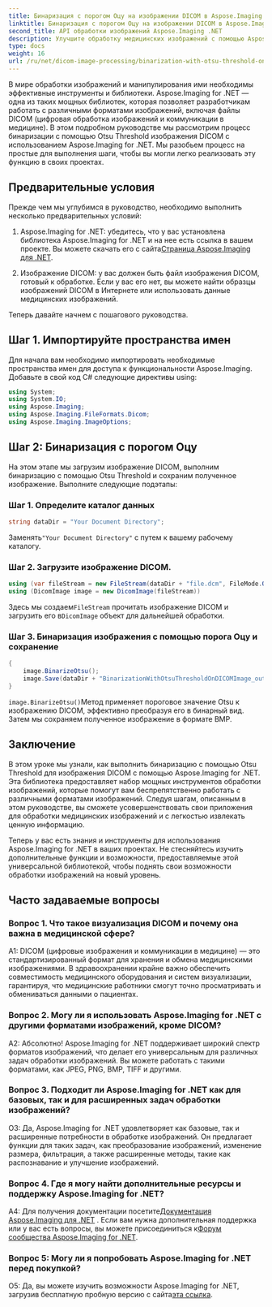```yaml
---
title: Бинаризация с порогом Оцу на изображении DICOM в Aspose.Imaging for .NET
linktitle: Бинаризация с порогом Оцу на изображении DICOM в Aspose.Imaging for .NET
second_title: API обработки изображений Aspose.Imaging .NET
description: Улучшите обработку медицинских изображений с помощью Aspose.Imaging for .NET. Узнайте, как выполнить бинаризацию изображений DICOM с помощью Otsu Thresholding.
type: docs
weight: 16
url: /ru/net/dicom-image-processing/binarization-with-otsu-threshold-on-dicom-image/
---
```

В мире обработки изображений и манипулирования ими необходимы эффективные инструменты и библиотеки. Aspose.Imaging for .NET — одна из таких мощных библиотек, которая позволяет разработчикам работать с различными форматами изображений, включая файлы DICOM (цифровая обработка изображений и коммуникации в медицине). В этом подробном руководстве мы рассмотрим процесс бинаризации с помощью Otsu Threshold изображения DICOM с использованием Aspose.Imaging for .NET. Мы разобьем процесс на простые для выполнения шаги, чтобы вы могли легко реализовать эту функцию в своих проектах.

## Предварительные условия

Прежде чем мы углубимся в руководство, необходимо выполнить несколько предварительных условий:

1. Aspose.Imaging for .NET: убедитесь, что у вас установлена библиотека Aspose.Imaging for .NET и на нее есть ссылка в вашем проекте. Вы можете скачать его с сайта[Страница Aspose.Imaging для .NET](https://releases.aspose.com/imaging/net/).

2. Изображение DICOM: у вас должен быть файл изображения DICOM, готовый к обработке. Если у вас его нет, вы можете найти образцы изображений DICOM в Интернете или использовать данные медицинских изображений.

Теперь давайте начнем с пошагового руководства.

## Шаг 1. Импортируйте пространства имен

Для начала вам необходимо импортировать необходимые пространства имен для доступа к функциональности Aspose.Imaging. Добавьте в свой код C# следующие директивы using:

```csharp
using System;
using System.IO;
using Aspose.Imaging;
using Aspose.Imaging.FileFormats.Dicom;
using Aspose.Imaging.ImageOptions;
```

## Шаг 2: Бинаризация с порогом Оцу

На этом этапе мы загрузим изображение DICOM, выполним бинаризацию с помощью Otsu Threshold и сохраним полученное изображение. Выполните следующие подэтапы:

### Шаг 1. Определите каталог данных

```csharp
string dataDir = "Your Document Directory";
```

 Заменять`"Your Document Directory"` с путем к вашему рабочему каталогу.

### Шаг 2. Загрузите изображение DICOM.

```csharp
using (var fileStream = new FileStream(dataDir + "file.dcm", FileMode.Open, FileAccess.Read))
using (DicomImage image = new DicomImage(fileStream))
```

 Здесь мы создаем`FileStream` прочитать изображение DICOM и загрузить его в`DicomImage` объект для дальнейшей обработки.

### Шаг 3. Бинаризация изображения с помощью порога Оцу и сохранение

```csharp
{
    image.BinarizeOtsu();
    image.Save(dataDir + "BinarizationWithOtsuThresholdOnDICOMImage_out.bmp", new BmpOptions());
}
```

`image.BinarizeOtsu()`Метод применяет пороговое значение Otsu к изображению DICOM, эффективно преобразуя его в бинарный вид. Затем мы сохраняем полученное изображение в формате BMP.

## Заключение

В этом уроке мы узнали, как выполнить бинаризацию с помощью Otsu Threshold для изображения DICOM с помощью Aspose.Imaging for .NET. Эта библиотека предоставляет набор мощных инструментов обработки изображений, которые помогут вам беспрепятственно работать с различными форматами изображений. Следуя шагам, описанным в этом руководстве, вы сможете усовершенствовать свои приложения для обработки медицинских изображений и с легкостью извлекать ценную информацию.

Теперь у вас есть знания и инструменты для использования Aspose.Imaging for .NET в ваших проектах. Не стесняйтесь изучить дополнительные функции и возможности, предоставляемые этой универсальной библиотекой, чтобы поднять свои возможности обработки изображений на новый уровень.

## Часто задаваемые вопросы

### Вопрос 1. Что такое визуализация DICOM и почему она важна в медицинской сфере?

A1: DICOM (цифровые изображения и коммуникации в медицине) — это стандартизированный формат для хранения и обмена медицинскими изображениями. В здравоохранении крайне важно обеспечить совместимость медицинского оборудования и систем визуализации, гарантируя, что медицинские работники смогут точно просматривать и обмениваться данными о пациентах.

### Вопрос 2. Могу ли я использовать Aspose.Imaging for .NET с другими форматами изображений, кроме DICOM?

А2: Абсолютно! Aspose.Imaging for .NET поддерживает широкий спектр форматов изображений, что делает его универсальным для различных задач обработки изображений. Вы можете работать с такими форматами, как JPEG, PNG, BMP, TIFF и другими.

### Вопрос 3. Подходит ли Aspose.Imaging for .NET как для базовых, так и для расширенных задач обработки изображений?

О3: Да, Aspose.Imaging for .NET удовлетворяет как базовые, так и расширенные потребности в обработке изображений. Он предлагает функции для таких задач, как преобразование изображений, изменение размера, фильтрация, а также расширенные методы, такие как распознавание и улучшение изображений.

### Вопрос 4. Где я могу найти дополнительные ресурсы и поддержку Aspose.Imaging for .NET?

A4: Для получения документации посетите[Документация Aspose.Imaging для .NET](https://reference.aspose.com/imaging/net/) . Если вам нужна дополнительная поддержка или у вас есть вопросы, вы можете присоединиться к[Форум сообщества Aspose.Imaging for .NET](https://forum.aspose.com/).

### Вопрос 5: Могу ли я попробовать Aspose.Imaging for .NET перед покупкой?

 О5: Да, вы можете изучить возможности Aspose.Imaging for .NET, загрузив бесплатную пробную версию с сайта[эта ссылка](https://releases.aspose.com/).